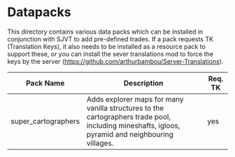 # Datapacks
This directory contains various data packs which can be installed in conjunction with SJVT to add pre-defined trades.
If a pack requests TK (Translation Keys), it also needs to be installed as a resource pack to support these, or you can install the sever translations mod to force the keys by the server (https://github.com/arthurbambou/Server-Translations).

| Pack Name | Description | Req. TK |
| --------- | ----------- | ------- |
| super_cartographers | Adds explorer maps for many vanilla structures to the cartographers trade pool, including mineshafts, igloos, pyramid and neighbouring villages. | yes |